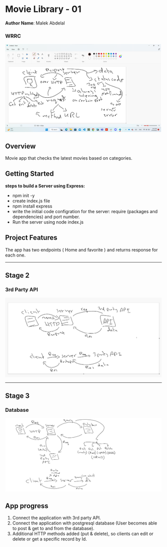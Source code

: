 # Movie Library - 01

**Author Name**: Malek Abdelal

### WRRC
![WRRC](./assets/WRRC.png)

## Overview
Movie app that checks the latest movies based on categories.
## Getting Started
**steps to build a Server using Express:**
- npm init -y
- create index.js file
- npm install express 
- write the initial code configration for the server: require (packages and dependencies) and port number.
- Run the server using node index.js

## Project Features
The app has two endpoints ( Home and favorite ) and returns response for each one.

------------------------------------------
## Stage 2
### 3rd Party API
![WRRC](./assets/3rd%20Party%20API.png)

------------------- 
## Stage 3
### Database
![WRRC](./assets/db.png)


## App progress
1. Connect the application with 3rd party API.
2. Connect the application with postgresql database (User becomes able to post & get to and from the database).
3. Additional HTTP methods added (put & delete), so clients can edit or delete or get a specific record by Id.